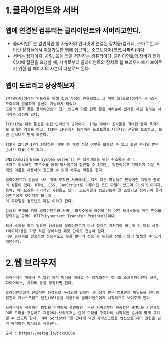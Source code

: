 1.클라이언트와 서버
==================
웹에 연결된 컴퓨터는 클라이언트와 서버라고한다.
--------------------------------------------
   * 클라이언트는 일반적인 웹 사용자의 인터넷이 연결된 장치들(컴퓨터, 스마트폰)과 이런 장치들에서 이용가능한 웹에 접근하는 소프트웨어(크롬,사파리)이다.
   * 서버는 웹페이지, 사잍, 또는 앱을 저장하는 컴퓨터이다. 클라이언트의 장비가 웹페이지에 접근을 요청할 때, 서버로부터 클라이언트의 장치로 웹 브라우저에서 보여주기 위한 웹 페이지의 사본이 다운로드 된다.

웹이 도로라고 상상해보자
----------------------
    인터넷(길)이라는 인프라를 통해 집과 상점이 연결되었고 그 위에 웹(도로)이라는 서비스가 구축되어 원활하게 통신이 가능하게 되었다.
    도로의 한쪽 끝은 클라이언트의 집이 있으며 다른 한쪽 끝은 여러분이 뭔가를 사길 원하는 서버라는 상점이 있다.

    TCP/IP는 패킷 통신을 위한 인터넷의 규약이다. IP는 데이터 조각들을 최대한 빨리 목적지로 보내는 역할을 하고, TCP는 IP위에서 동작하는 프로토콜로 데이터의 전달을 보증하고, 보낸 순서대로 받게 해준다.

    TCP가 없다면 IP가 전달하는 데이터는 패킷 전달 여부를 보증할 수 없고 보낸 순서와 받는 순서가 다를 수도 있다.

    DNS(Domain Name System servers) 는 웹사이트를 위한 주소록과 같다.
    숫자로 이루어진 IP주소를 통해 웹사이트에 접근할 수 있지만, 직관적이고 기억하기 쉬운 도메인 이름을 사용하여 접근할 수 있게 해주는 역할을 한다.

    클라이언트가 상품을 사기 위해 도착한 서버에서는 각기 다른 파일들로 만들어진 다양한 종류의 상품이 있다. HTML, CSS, JavScript로 이루어진 코드 파일이 있으며 이 외의 이미지, 음악, 비디오같은 추가적인 자원들도 있다. 코드파일과 컴포넌트는 잘 조합되고 정리되어 클라이언트에게 보여지게 되는데
    이 두파일을 컴포넌트 파일 이라고 한다.

    상품의 구매를 위해 클라이언트와 서버는 의사소통을 해야하는데 이런 의사소통을 위한 언어를 정의하는 규약이 HTTP(Hypertext Transfer Protocol)이다.

    의사 소통을 하고 필요한 상품들을 클라이언트가 다시 집으로 가져가야 하는데 이 때의 상품(데이터)들은 가장 작은 덩어리인 패킷 단위로 전송이 된다. 
    너무 큰단위로 전송하면 전송속도도 늦을 뿐더러 전송 중 위험한 상황이 많이 발생할 수 있기 때문이다.

2.웹 브라우저
=============

    브라우저는 위에서 본 웹의 동작 방식을 이용할 수 있게해주는 하나의 소프트웨어인데 크롬, 파이어폭스, 사파리 등을 생각하면 된다.

    클라이언트에게 친화적인 환경으로 구성되어 있으며 서버에게 받은 컴포넌트 파일들을 렌더링 엔진과 자바스크립트 엔진(V8)등을 이용하여 클라이언트에게 시각적으로 보여주게 된다.

    브라우저가 작동하는 방법을 간략하게 설명하면, 우선 서버로부터 전송받은 HTML을 기반으로 DOM 트리를 구성하고 그동아나 브라우저는 렌더 트리를 구축하여 시작적인 순서에 맞게 그려낼 수 있도록 한다. 이때 Script태그를 만나게 되면 자바스크립트 엔진으로 제어 권한을 넘겨 해석하는 방식으로 작동한다.

    출처 : https://velog.io/@cks3066
